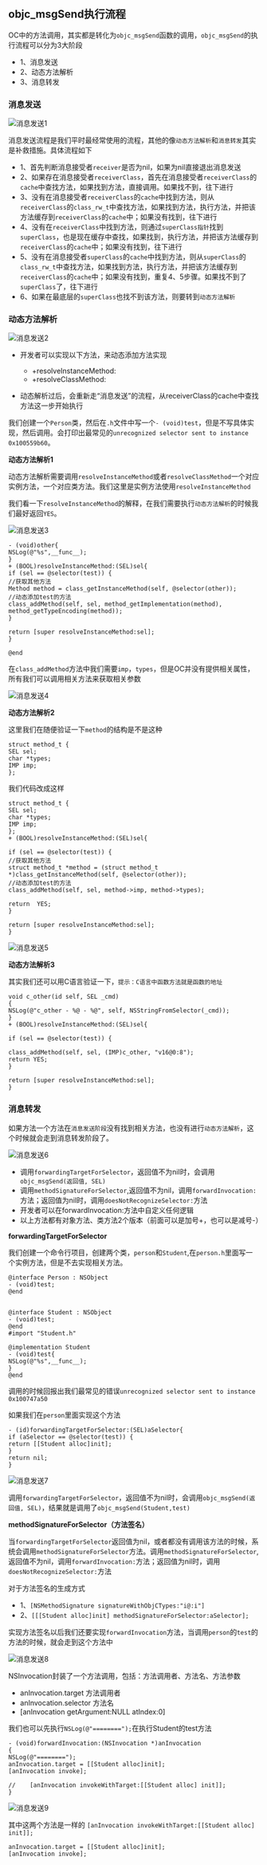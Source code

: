 ## objc_msgSend执行流程 

OC中的方法调用，其实都是转化为`objc_msgSend`函数的调用，`objc_msgSend`的执行流程可以分为3大阶段
- 1、消息发送
- 2、动态方法解析
- 3、消息转发


### 消息发送

![消息发送1](https://github.com/SunshineBrother/JHBlog/blob/master/iOS知识点/RunTime/消息发送1.png)

消息发送流程是我们平时最经常使用的流程，其他的像`动态方法解析`和`消息转发`其实是补救措施。具体流程如下
- 1、首先判断消息接受者`receiver`是否为nil，如果为nil直接退出消息发送
- 2、如果存在消息接受者`receiverClass`，首先在消息接受者`receiverClass`的`cache`中查找方法，如果找到方法，直接调用。如果找不到，往下进行
- 3、没有在消息接受者`receiverClass`的`cache`中找到方法，则从`receiverClass`的`class_rw_t`中查找方法，如果找到方法，执行方法，并把该方法缓存到`receiverClass`的`cache`中；如果没有找到，往下进行
- 4、没有在`receiverClass`中找到方法，则通过`superClass指针`找到`superClass`，也是现在缓存中查找，如果找到，执行方法，并把该方法缓存到`receiverClass`的`cache`中；如果没有找到，往下进行
- 5、没有在消息接受者`superClass`的`cache`中找到方法，则从`superClass`的`class_rw_t`中查找方法，如果找到方法，执行方法，并把该方法缓存到`receiverClass`的`cache`中；如果没有找到，重复4、5步骤。如果找不到了`superClass`了，往下进行
- 6、如果在最底层的`superClass`也找不到该方法，则要转到`动态方法解析`


### 动态方法解析

![消息发送2](https://github.com/SunshineBrother/JHBlog/blob/master/iOS知识点/RunTime/消息发送2.png)

- 开发者可以实现以下方法，来动态添加方法实现
    - +resolveInstanceMethod:
    - +resolveClassMethod:
    
- 动态解析过后，会重新走“消息发送”的流程，从receiverClass的cache中查找方法这一步开始执行

我们创建一个`Person`类，然后在`.h`文件中写一个`- (void)test`，但是不写具体实现，然后调用。会打印出最常见的`unrecognized selector sent to instance 0x100559b60`。

**动态方法解析1**

动态方法解析需要调用`resolveInstanceMethod`或者`resolveClassMethod`一个对应实例方法，一个对应类方法。我们这里是实例方法使用`resolveInstanceMethod`

我们看一下`resolveInstanceMethod`的解释，在我们需要执行`动态方法解析`的时候我们最好返回`YES`。

![消息发送3](https://github.com/SunshineBrother/JHBlog/blob/master/iOS知识点/RunTime/消息发送3.png)

```
- (void)other{
NSLog(@"%s",__func__);
}
+ (BOOL)resolveInstanceMethod:(SEL)sel{
if (sel == @selector(test)) {
//获取其他方法
Method method = class_getInstanceMethod(self, @selector(other));
//动态添加test的方法
class_addMethod(self, sel, method_getImplementation(method), method_getTypeEncoding(method));
}

return [super resolveInstanceMethod:sel];
}

@end
```

 在`class_addMethod`方法中我们需要`imp`，`types`，但是OC并没有提供相关属性，所有我们可以调用相关方法来获取相关参数
 
 ![消息发送4](https://github.com/SunshineBrother/JHBlog/blob/master/iOS知识点/RunTime/消息发送4.png)


**动态方法解析2**

这里我们在随便验证一下`method`的结构是不是这种
```
struct method_t {
SEL sel;
char *types;
IMP imp;
};
```
我们代码改成这样
```
struct method_t {
SEL sel;
char *types;
IMP imp;
};
+ (BOOL)resolveInstanceMethod:(SEL)sel{

if (sel == @selector(test)) {
//获取其他方法
struct method_t *method = (struct method_t *)class_getInstanceMethod(self, @selector(other));
//动态添加test的方法
class_addMethod(self, sel, method->imp, method->types);

return  YES;
}

return [super resolveInstanceMethod:sel];
}
```

 ![消息发送5](https://github.com/SunshineBrother/JHBlog/blob/master/iOS知识点/RunTime/消息发送5.png)


**动态方法解析3**

其实我们还可以用C语言验证一下，`提示：C语言中函数方法就是函数的地址`

```
void c_other(id self, SEL _cmd)
{
NSLog(@"c_other - %@ - %@", self, NSStringFromSelector(_cmd));
}
+ (BOOL)resolveInstanceMethod:(SEL)sel{

if (sel == @selector(test)) {

class_addMethod(self, sel, (IMP)c_other, "v16@0:8");
return YES;
}

return [super resolveInstanceMethod:sel];
}

```


### 消息转发

如果方法一个方法在`消息发送阶段`没有找到相关方法，也没有进行`动态方法解析`，这个时候就会走到消息转发阶段了。

 ![消息发送6](https://github.com/SunshineBrother/JHBlog/blob/master/iOS知识点/RunTime/消息发送6.png)


- 调用`forwardingTargetForSelector`，返回值不为nil时，会调用`objc_msgSend(返回值, SEL)`
- 调用`methodSignatureForSelector`,返回值不为nil，调用`forwardInvocation:`方法；返回值为nil时，调用`doesNotRecognizeSelector:`方法
- 开发者可以在forwardInvocation:方法中自定义任何逻辑
- 以上方法都有对象方法、类方法2个版本（前面可以是加号+，也可以是减号-）

**forwardingTargetForSelector**

我们创建一个命令行项目，创建两个类，`person`和`Student`,在`person.h`里面写一个实例方法，但是不去实现相关方法。

```
@interface Person : NSObject
- (void)test;
@end


@interface Student : NSObject
- (void)test;
@end
#import "Student.h"

@implementation Student
- (void)test{
NSLog(@"%s",__func__);
}
@end
```
调用的时候回报出我们最常见的错误`unrecognized selector sent to instance 0x100747a50`

如果我们在`person`里面实现这个方法
```
- (id)forwardingTargetForSelector:(SEL)aSelector{
if (aSelector == @selector(test)) {
return [[Student alloc]init];
}
return nil;
}
```
 
 ![消息发送7](https://github.com/SunshineBrother/JHBlog/blob/master/iOS知识点/RunTime/消息发送7.png)

调用`forwardingTargetForSelector`，返回值不为nil时，会调用`objc_msgSend(返回值, SEL)`，结果就是调用了`objc_msgSend(Student,test)`



**methodSignatureForSelector（方法签名）**

当`forwardingTargetForSelector`返回值为nil，或者都没有调用该方法的时候，系统会调用`methodSignatureForSelector`方法。调用`methodSignatureForSelector`,返回值不为nil，调用`forwardInvocation:`方法；返回值为nil时，调用`doesNotRecognizeSelector:`方法

对于方法签名的生成方式
- 1、`[NSMethodSignature signatureWithObjCTypes:"i@:i"]`
- 2、`[[[Student alloc]init] methodSignatureForSelector:aSelector];`

 实现方法签名以后我们还要实现`forwardInvocation`方法，当调用`person`的`test`的方法的时候，就会走到这个方法中
 
  ![消息发送8](https://github.com/SunshineBrother/JHBlog/blob/master/iOS知识点/RunTime/消息发送8.png)
 
 NSInvocation封装了一个方法调用，包括：方法调用者、方法名、方法参数
 - anInvocation.target 方法调用者
 - anInvocation.selector 方法名
 - [anInvocation getArgument:NULL atIndex:0]

 我们也可以先执行`NSLog(@"========");`在执行Student的test方法
 ```
 - (void)forwardInvocation:(NSInvocation *)anInvocation
 {
 NSLog(@"========");
 anInvocation.target = [[Student alloc]init];
 [anInvocation invoke];
 
 //    [anInvocation invokeWithTarget:[[Student alloc] init]];
 }
 ```
  ![消息发送9](https://github.com/SunshineBrother/JHBlog/blob/master/iOS知识点/RunTime/消息发送9.png)
 
其中这两个方法是一样的
`[anInvocation invokeWithTarget:[[Student alloc] init]];`

```
anInvocation.target = [[Student alloc]init];
[anInvocation invoke];
```

























